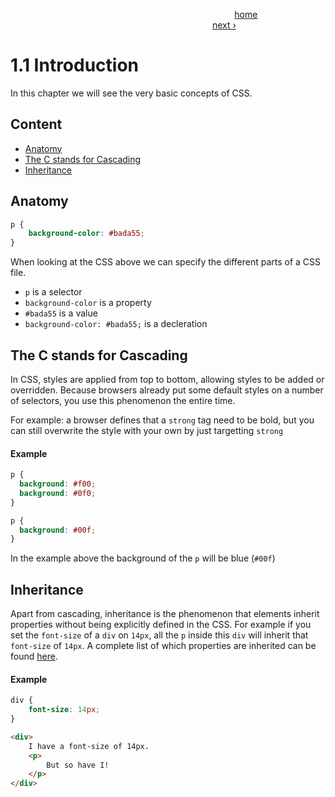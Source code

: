 &nbsp;&nbsp;&nbsp;&nbsp;&nbsp;&nbsp;&nbsp;&nbsp;&nbsp;&nbsp;&nbsp;&nbsp;&nbsp;&nbsp;&nbsp;&nbsp;&nbsp;&nbsp;&nbsp;&nbsp;&nbsp;&nbsp;&nbsp;&nbsp;&nbsp;&nbsp;&nbsp;&nbsp;&nbsp;&nbsp;&nbsp;&nbsp;&nbsp;&nbsp;&nbsp;&nbsp;&nbsp;&nbsp;&nbsp;&nbsp;&nbsp;&nbsp;&nbsp;&nbsp;&nbsp;&nbsp;&nbsp;&nbsp;&nbsp;&nbsp;&nbsp;&nbsp;&nbsp;&nbsp;&nbsp;&nbsp;&nbsp;&nbsp;&nbsp;&nbsp;&nbsp;&nbsp;&nbsp;&nbsp;&nbsp;&nbsp;&nbsp;&nbsp;&nbsp;&nbsp;&nbsp;&nbsp;&nbsp;&nbsp;&nbsp;&nbsp;&nbsp;&nbsp;&nbsp;&nbsp;&nbsp;&nbsp;&nbsp;&nbsp;&nbsp;&nbsp;&nbsp;&nbsp;&nbsp;&nbsp;
[home](../../README.md)
&nbsp;&nbsp;&nbsp;&nbsp;&nbsp;&nbsp;&nbsp;&nbsp;&nbsp;&nbsp;&nbsp;&nbsp;&nbsp;&nbsp;&nbsp;&nbsp;&nbsp;&nbsp;&nbsp;&nbsp;&nbsp;&nbsp;&nbsp;&nbsp;&nbsp;&nbsp;&nbsp;&nbsp;&nbsp;&nbsp;&nbsp;&nbsp;&nbsp;&nbsp;&nbsp;&nbsp;&nbsp;&nbsp;&nbsp;&nbsp;&nbsp;&nbsp;&nbsp;&nbsp;&nbsp;&nbsp;&nbsp;&nbsp;&nbsp;&nbsp;&nbsp;&nbsp;&nbsp;&nbsp;&nbsp;&nbsp;&nbsp;&nbsp;&nbsp;&nbsp;&nbsp;&nbsp;&nbsp;&nbsp;&nbsp;&nbsp;&nbsp;&nbsp;&nbsp;&nbsp;&nbsp;&nbsp;&nbsp;&nbsp;&nbsp;&nbsp;&nbsp;&nbsp;&nbsp;&nbsp;&nbsp;
[next ›](./1.2%20Selectors.md)

# 1.1 Introduction

In this chapter we will see the very basic concepts of CSS.

## Content

- [Anatomy](#anatomy)
- [The C stands for Cascading](#the-c-stands-for-cascading)
- [Inheritance](#inheritance)

## Anatomy
```css
p {
    background-color: #bada55;
}
```

When looking at the CSS above we can specify the different parts of a CSS file.

- `p` is a selector
- `background-color` is a property
- `#bada55` is a value
- `background-color: #bada55;` is a decleration

## The C stands for Cascading
In CSS, styles are applied from top to bottom, allowing styles to be added or overridden.
Because browsers already put some default styles on a number of selectors, you use this phenomenon the entire time.

For example: a browser defines that a `strong` tag need to be bold, but you can still overwrite the style with your own by just targetting `strong`

#### Example
```css
p {
  background: #f00;
  background: #0f0;
}

p {
  background: #00f;
}
```

In the example above the background of the `p` will be blue (`#00f`)

## Inheritance
Apart from cascading, inheritance is the phenomenon that elements inherit properties without being explicitly defined in the CSS.
For example if you set the `font-size` of a `div` on `14px`, all the `p` inside this `div` will inherit that `font-size` of `14px`.
A complete list of which properties are inherited can be found [here](http://www.w3.org/TR/CSS21/propidx.html).

#### Example
```css
div {
    font-size: 14px;
}
```

```html
<div>
    I have a font-size of 14px.
    <p>
        But so have I! 
    </p>
</div>
```
